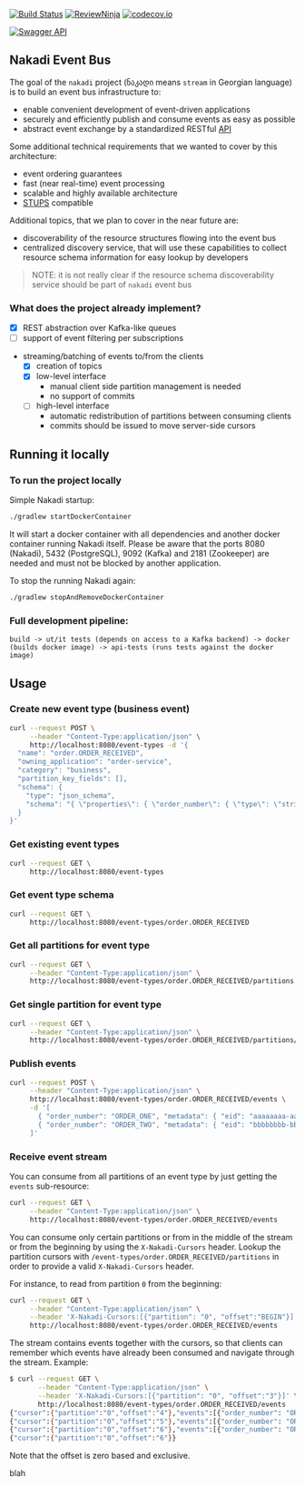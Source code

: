 [![Build Status](https://travis-ci.org/zalando/nakadi.svg)](https://travis-ci.org/zalando/nakadi)
[![ReviewNinja](https://app.review.ninja/44234368/badge)](https://app.review.ninja/zalando/nakadi)
[![codecov.io](https://codecov.io/github/zalando/nakadi/coverage.svg?branch=nakadi-jvm)](https://codecov.io/github/zalando/nakadi?branch=nakadi-jvm)

[![Swagger API](http://online.swagger.io/validator?url=https://raw.githubusercontent.com/zalando/nakadi/nakadi-jvm/api/nakadi-event-bus-api.yaml)](http://online.swagger.io/validator?url=https://raw.githubusercontent.com/zalando/nakadi/nakadi-jvm/api/nakadi-event-bus-api.yaml)

## Nakadi Event Bus

The goal of the `nakadi` project (ნაკადი means `stream` in Georgian language) is to build an event bus infrastructure to:

*  enable convenient development of event-driven applications
*  securely and efficiently publish and consume events as easy as possible
*  abstract event exchange by a standardized RESTful [API](/api/nakadi-event-bus-api.yaml)

Some additional technical requirements that we wanted to cover by this architecture:

* event ordering guarantees
* fast (near real-time) event processing
* scalable and highly available architecture
* [STUPS](https://stups.io/) compatible

Additional topics, that we plan to cover in the near future are:

* discoverability of the resource structures flowing into the event bus
* centralized discovery service, that will use these capabilities to collect resource schema information for easy lookup by developers

> NOTE: it is not really clear if the resource schema discoverability service should be part of `nakadi` event bus

### What does the project already implement?

* [x] REST abstraction over Kafka-like queues
* [ ] support of event filtering per subscriptions
* streaming/batching of events to/from the clients
  * [x] creation of topics
  * [x] low-level interface
    * manual client side partition management is needed
    * no support of commits
  * [ ] high-level interface
    * automatic redistribution of partitions between consuming clients
    * commits should be issued to move server-side cursors

## Running it locally

### To run the project locally

Simple Nakadi startup:

```sh
./gradlew startDockerContainer
```

It will start a docker container with all dependencies and another docker container running Nakadi itself. Please be
aware that the ports 8080 (Nakadi), 5432 (PostgreSQL), 9092 (Kafka) and 2181 (Zookeeper) are needed and must not be
blocked by another application.

To stop the running Nakadi again:

```sh
./gradlew stopAndRemoveDockerContainer
```

### Full development pipeline:

    build -> ut/it tests (depends on access to a Kafka backend) -> docker (builds docker image) -> api-tests (runs tests against the docker image)

## Usage

### Create new event type (business event)

```sh
curl --request POST \
     --header "Content-Type:application/json" \
     http://localhost:8080/event-types -d '{
  "name": "order.ORDER_RECEIVED",
  "owning_application": "order-service",
  "category": "business",
  "partition_key_fields": [],
  "schema": {
    "type": "json_schema",
    "schema": "{ \"properties\": { \"order_number\": { \"type\": \"string\" } } }"
  }
}'
```

### Get existing event types

```sh
curl --request GET \
     http://localhost:8080/event-types
```

### Get event type schema

```sh
curl --request GET \
     http://localhost:8080/event-types/order.ORDER_RECEIVED
```

### Get all partitions for event type

```sh
curl --request GET \
     --header "Content-Type:application/json" \
     http://localhost:8080/event-types/order.ORDER_RECEIVED/partitions
```

### Get single partition for event type

```sh
curl --request GET \
     --header "Content-Type:application/json" \
     http://localhost:8080/event-types/order.ORDER_RECEIVED/partitions/0
```

### Publish events

```sh
curl --request POST \
     --header "Content-Type:application/json" \
     http://localhost:8080/event-types/order.ORDER_RECEIVED/events \
     -d '[
       { "order_number": "ORDER_ONE", "metadata": { "eid": "aaaaaaaa-aaaa-aaaa-aaaa-aaaaaaaaaaaa", "occurred_at": "2016-03-15T23:47:15+01:00" } },
       { "order_number": "ORDER_TWO", "metadata": { "eid": "bbbbbbbb-bbbb-bbbb-bbbb-bbbbbbbbbbbb", "occurred_at": "2016-03-15T23:47:16+01:00" } }
     ]'
```

### Receive event stream

You can consume from all partitions of an event type by just getting the `events` sub-resource:

```sh
curl --request GET \
     --header "Content-Type:application/json" \
     http://localhost:8080/event-types/order.ORDER_RECEIVED/events
```

You can consume only certain partitions or from in the middle of the stream or from the beginning by using the `X-Nakadi-Cursors` header.
Lookup the partition cursors with `/event-types/order.ORDER_RECEIVED/partitions` in order to provide a valid `X-Nakadi-Cursors` header.

For instance, to read from partition `0` from the beginning:

```sh
curl --request GET \
     --header "Content-Type:application/json" \
     --header 'X-Nakadi-Cursors:[{"partition": "0", "offset":"BEGIN"}]' \
     http://localhost:8080/event-types/order.ORDER_RECEIVED/events
```

The stream contains events together with the cursors, so that clients can remember which events have already been consumed and navigate through the stream. Example:

```sh
$ curl --request GET \
       --header "Content-Type:application/json" \
       --header 'X-Nakadi-Cursors:[{"partition": "0", "offset":"3"}]' \
       http://localhost:8080/event-types/order.ORDER_RECEIVED/events
{"cursor":{"partition":"0","offset":"4"},"events":[{"order_number": "ORDER_001", "metadata": {"eid": "4ae5011e-eb01-11e5-8b4a-1c6f65464fc6", "occurred_at": "2016-03-15T23:56:11+01:00"}}]}
{"cursor":{"partition":"0","offset":"5"},"events":[{"order_number": "ORDER_002", "metadata": {"eid": "4bea74a4-eb01-11e5-9efa-1c6f65464fc6", "occurred_at": "2016-03-15T23:57:15+01:00"}}]}
{"cursor":{"partition":"0","offset":"6"},"events":[{"order_number": "ORDER_003", "metadata": {"eid": "4cc6d2f0-eb01-11e5-b606-1c6f65464fc6", "occurred_at": "2016-03-15T23:58:15+01:00"}}]}
{"cursor":{"partition":"0","offset":"6"}}
```

Note that the offset is zero based and exclusive.

blah